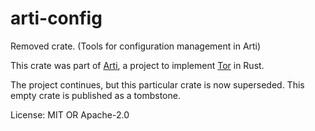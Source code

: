 # arti-config

Removed crate.  (Tools for configuration management in Arti)

This crate was part of
[Arti](https://gitlab.torproject.org/tpo/core/arti/), a project to
implement [Tor](https://www.torproject.org/) in Rust.

The project continues, but this particular crate is now superseded.
This empty crate is published as a tombstone.

License: MIT OR Apache-2.0
